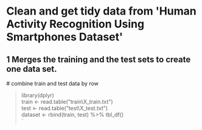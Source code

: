 #   Clean and get tidy data from 'Human Activity Recognition Using Smartphones Dataset'
##
## 1 Merges the training and the test sets to create one data set.
\# combine train and test data by row
>  library(dplyr)  
>  train <- read.table("train\\X_train.txt")  
>  test <- read.table("test\\X_test.txt")  
>  dataset <- rbind(train, test) %>% tbl_df()  
`
